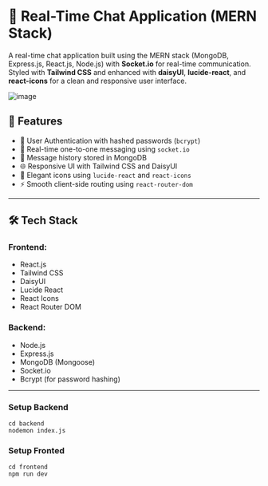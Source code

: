 # 💬 Real-Time Chat Application (MERN Stack)

A real-time chat application built using the MERN stack (MongoDB, Express.js, React.js, Node.js) with **Socket.io** for real-time communication. Styled with **Tailwind CSS** and enhanced with **daisyUI**, **lucide-react**, and **react-icons** for a clean and responsive user interface.

![image](https://github.com/user-attachments/assets/46a8f4a4-69db-4608-b408-342819be86f1)

## 🚀 Features

- 🔐 User Authentication with hashed passwords (`bcrypt`)
- 💬 Real-time one-to-one messaging using `socket.io`
- 🧾 Message history stored in MongoDB
- 🌐 Responsive UI with Tailwind CSS and DaisyUI
- 🎨 Elegant icons using `lucide-react` and `react-icons`
- ⚡ Smooth client-side routing using `react-router-dom`

---

## 🛠️ Tech Stack

### Frontend:
- React.js
- Tailwind CSS
- DaisyUI
- Lucide React
- React Icons
- React Router DOM

### Backend:
- Node.js
- Express.js
- MongoDB (Mongoose)
- Socket.io
- Bcrypt (for password hashing)

---
### Setup Backend
```
cd backend
nodemon index.js
```

### Setup Fronted
```
cd frontend
npm run dev
```


